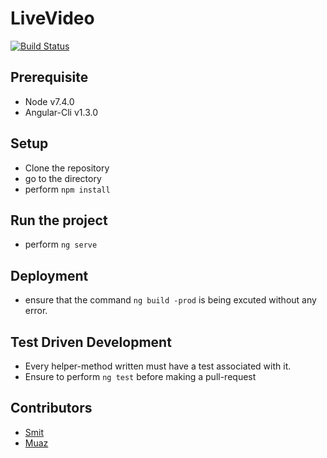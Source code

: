 # LiveVideo

[![Build Status](https://travis-ci.org/shah-smit/live-stream-hack.svg?branch=master)](https://travis-ci.org/shah-smit/live-stream-hack)

## Prerequisite
- Node v7.4.0
- Angular-Cli v1.3.0

## Setup
- Clone the repository
- go to the directory
- perform `npm install`

## Run the project
- perform `ng serve`

## Deployment
- ensure that the command `ng build -prod` is being excuted without any error.

## Test Driven Development
- Every helper-method written must have a test associated with it.
- Ensure to perform `ng test` before making a pull-request

## Contributors
- [Smit](https://github.com/shah-smit)
- [Muaz](https://github.com/muaz-khan)
